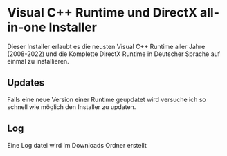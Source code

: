 # Visual C++ Runtime und DirectX all-in-one Installer
Dieser Installer erlaubt es die neusten Visual C++ Runtime aller Jahre (2008-2022) und die Komplette DirectX Runtime in Deutscher Sprache auf einmal zu installieren.

## Updates
Falls eine neue Version einer Runtime geupdatet wird versuche ich so schnell wie möglich den Installer zu updaten.

## Log
Eine Log datei wird im Downloads Ordner erstellt
